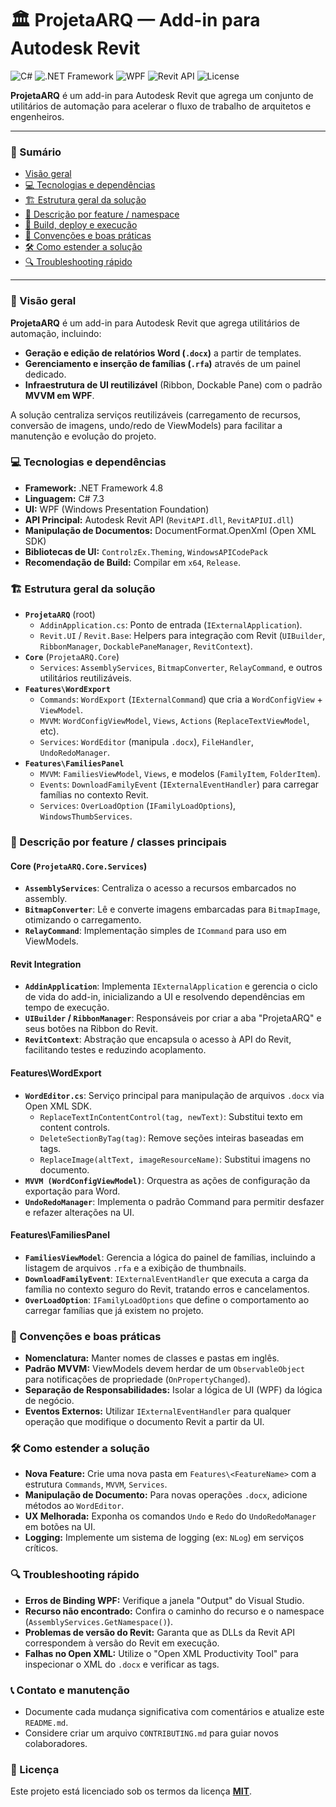 # 🏛️ ProjetaARQ — Add-in para Autodesk Revit

![C#](https://img.shields.io/badge/C%23-7.3-blueviolet?style=for-the-badge&logo=c-sharp)
![.NET Framework](https://img.shields.io/badge/.NET-4.8-blue?style=for-the-badge&logo=dotnet)
![WPF](https://img.shields.io/badge/UI-WPF-purple?style=for-the-badge)
![Revit API](https://img.shields.io/badge/Revit%20API-202X-orange?style=for-the-badge)
![License](https://img.shields.io/badge/License-MIT-green?style=for-the-badge)

**ProjetaARQ** é um add-in para Autodesk Revit que agrega um conjunto de utilitários de automação para acelerar o fluxo de trabalho de arquitetos e engenheiros.

---

### 📖 Sumário
- [Visão geral](#-visão-geral)
- [💻 Tecnologias e dependências](#-tecnologias-e-dependências)
- [🏗️ Estrutura geral da solução](#️-estrutura-geral-da-solução)
- [🧩 Descrição por feature / namespace](#-descrição-por-feature--namespace)
- [🚀 Build, deploy e execução](#-build-deploy-e-execução)
- [📜 Convenções e boas práticas](#-convenções-e-boas-práticas)
- [🛠️ Como estender a solução](#️-como-estender-a-solução)
- [🔍 Troubleshooting rápido](#-troubleshooting-rápido)

---

### 🎯 Visão geral

**ProjetaARQ** é um add-in para Autodesk Revit que agrega utilitários de automação, incluindo:
- **Geração e edição de relatórios Word (`.docx`)** a partir de templates.
- **Gerenciamento e inserção de famílias (`.rfa`)** através de um painel dedicado.
- **Infraestrutura de UI reutilizável** (Ribbon, Dockable Pane) com o padrão **MVVM em WPF**.

A solução centraliza serviços reutilizáveis (carregamento de recursos, conversão de imagens, undo/redo de ViewModels) para facilitar a manutenção e evolução do projeto.

### 💻 Tecnologias e dependências

- **Framework:** .NET Framework 4.8
- **Linguagem:** C# 7.3
- **UI:** WPF (Windows Presentation Foundation)
- **API Principal:** Autodesk Revit API (`RevitAPI.dll`, `RevitAPIUI.dll`)
- **Manipulação de Documentos:** DocumentFormat.OpenXml (Open XML SDK)
- **Bibliotecas de UI:** `ControlzEx.Theming`, `WindowsAPICodePack`
- **Recomendação de Build:** Compilar em `x64`, `Release`.

### 🏗️ Estrutura geral da solução

- **`ProjetaARQ`** (root)
  - `AddinApplication.cs`: Ponto de entrada (`IExternalApplication`).
  - `Revit.UI` / `Revit.Base`: Helpers para integração com Revit (`UIBuilder`, `RibbonManager`, `DockablePaneManager`, `RevitContext`).
- **`Core`** (`ProjetaARQ.Core`)
  - `Services`: `AssemblyServices`, `BitmapConverter`, `RelayCommand`, e outros utilitários reutilizáveis.
- **`Features\WordExport`**
  - `Commands`: `WordExport` (`IExternalCommand`) que cria a `WordConfigView` + `ViewModel`.
  - `MVVM`: `WordConfigViewModel`, `Views`, `Actions` (`ReplaceTextViewModel`, etc).
  - `Services`: `WordEditor` (manipula `.docx`), `FileHandler`, `UndoRedoManager`.
- **`Features\FamiliesPanel`**
  - `MVVM`: `FamiliesViewModel`, `Views`, e modelos (`FamilyItem`, `FolderItem`).
  - `Events`: `DownloadFamilyEvent` (`IExternalEventHandler`) para carregar famílias no contexto Revit.
  - `Services`: `OverLoadOption` (`IFamilyLoadOptions`), `WindowsThumbServices`.

### 🧩 Descrição por feature / classes principais

#### Core (`ProjetaARQ.Core.Services`)
- **`AssemblyServices`**: Centraliza o acesso a recursos embarcados no assembly.
- **`BitmapConverter`**: Lê e converte imagens embarcadas para `BitmapImage`, otimizando o carregamento.
- **`RelayCommand`**: Implementação simples de `ICommand` para uso em ViewModels.

#### Revit Integration
- **`AddinApplication`**: Implementa `IExternalApplication` e gerencia o ciclo de vida do add-in, inicializando a UI e resolvendo dependências em tempo de execução.
- **`UIBuilder` / `RibbonManager`**: Responsáveis por criar a aba "ProjetaARQ" e seus botões na Ribbon do Revit.
- **`RevitContext`**: Abstração que encapsula o acesso à API do Revit, facilitando testes e reduzindo acoplamento.

#### Features\WordExport
- **`WordEditor.cs`**: Serviço principal para manipulação de arquivos `.docx` via Open XML SDK.
  - `ReplaceTextInContentControl(tag, newText)`: Substitui texto em content controls.
  - `DeleteSectionByTag(tag)`: Remove seções inteiras baseadas em tags.
  - `ReplaceImage(altText, imageResourceName)`: Substitui imagens no documento.
- **`MVVM (WordConfigViewModel)`**: Orquestra as ações de configuração da exportação para Word.
- **`UndoRedoManager`**: Implementa o padrão Command para permitir desfazer e refazer alterações na UI.

#### Features\FamiliesPanel
- **`FamiliesViewModel`**: Gerencia a lógica do painel de famílias, incluindo a listagem de arquivos `.rfa` e a exibição de thumbnails.
- **`DownloadFamilyEvent`**: `IExternalEventHandler` que executa a carga da família no contexto seguro do Revit, tratando erros e cancelamentos.
- **`OverLoadOption`**: `IFamilyLoadOptions` que define o comportamento ao carregar famílias que já existem no projeto.

### 📜 Convenções e boas práticas

- **Nomenclatura:** Manter nomes de classes e pastas em inglês.
- **Padrão MVVM:** ViewModels devem herdar de um `ObservableObject` para notificações de propriedade (`OnPropertyChanged`).
- **Separação de Responsabilidades:** Isolar a lógica de UI (WPF) da lógica de negócio.
- **Eventos Externos:** Utilizar `IExternalEventHandler` para qualquer operação que modifique o documento Revit a partir da UI.

### 🛠️ Como estender a solução

- **Nova Feature:** Crie uma nova pasta em `Features\<FeatureName>` com a estrutura `Commands`, `MVVM`, `Services`.
- **Manipulação de Documento:** Para novas operações `.docx`, adicione métodos ao `WordEditor`.
- **UX Melhorada:** Exponha os comandos `Undo` e `Redo` do `UndoRedoManager` em botões na UI.
- **Logging:** Implemente um sistema de logging (ex: `NLog`) em serviços críticos.

### 🔍 Troubleshooting rápido

- **Erros de Binding WPF:** Verifique a janela "Output" do Visual Studio.
- **Recurso não encontrado:** Confira o caminho do recurso e o namespace (`AssemblyServices.GetNamespace()`).
- **Problemas de versão do Revit:** Garanta que as DLLs da Revit API correspondem à versão do Revit em execução.
- **Falhas no Open XML:** Utilize o "Open XML Productivity Tool" para inspecionar o XML do `.docx` e verificar as tags.

### 📞 Contato e manutenção

- Documente cada mudança significativa com comentários e atualize este `README.md`.
- Considere criar um arquivo `CONTRIBUTING.md` para guiar novos colaboradores.

### 📄 Licença

Este projeto está licenciado sob os termos da licença [**MIT**](LICENSE).
